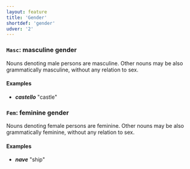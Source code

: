 ```yaml
---
layout: feature
title: 'Gender'
shortdef: 'gender'
udver: '2'
---
```


### <a name="Masc">`Masc`</a>: masculine gender

Nouns denoting male persons are masculine. Other nouns may be also
grammatically masculine, without any relation to sex.

#### Examples

* _<b>castello</b>_ "castle"

### <a name="Fem">`Fem`</a>: feminine gender

Nouns denoting female persons are feminine. Other nouns may be also
grammatically feminine, without any relation to sex.

#### Examples

* _<b>nave</b>_ "ship"

<!-- Interlanguage links updated Po 6. listopadu 2023, 21:41:46 CET -->
